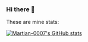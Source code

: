 ### Hi there 👋

These are mine stats:

[![Martian-0007's GitHub stats](https://github-readme-stats.vercel.app/api?username=Martian-0007&show_icons=true&theme=synthwave)](https://github.com/anuraghazra/github-readme-stats)



<!--
**Martian-0007/Martian-0007** is a ✨ _special_ ✨ repository because its `README.md` (this file) appears on your GitHub profile.

Here are some ideas to get you started:

- 🔭 I’m currently working on ...
- 🌱 I’m currently learning ...
- 👯 I’m looking to collaborate on ...
- 🤔 I’m looking for help with ...
- 💬 Ask me about ...
- 📫 How to reach me: ...
- 😄 Pronouns: ...
- ⚡ Fun fact: ...
-->
